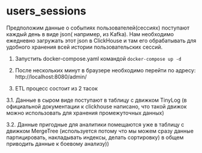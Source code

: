 # users_sessions
Предположим данные о событиях пользователей(сессиях) поступают каждый день в виде json( например, из Kafka). Нам необходимо ежедневно загружать этот json в ClickHouse и там его обрабатывать для удобного хранения всей истории пользовательских сессий.

1. Запустить docker-compose.yaml командой `docker-compose up -d`

2. После нескольких минут в браузере необходимо перейти по адресу:  
http://localhost:8080/admin/  

3. ETL процесс состоит из 2 тасок

3.1. Данные в сыром виде поступают в таблицу с движком TinyLog (в официальной документации к clickhouse написано, что такой движок можно использовать для хранения промежуточных данных)

3.2. Данные пригодные для аналитики помещаются уже в таблицу с движком MergeTree (используется потому что мы можем сразу данные партицировать, накладывать индексы, делать сортировку) в общем приводить данные к боевому анализу))
